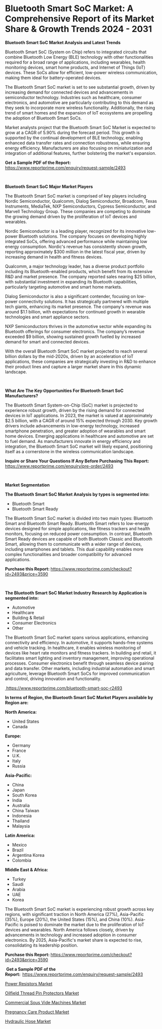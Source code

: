 <p><h1>Bluetooth Smart SoC Market: A Comprehensive Report of its Market Share & Growth Trends 2024 - 2031</h1></p><p><strong>Bluetooth Smart SoC Market Analysis and Latest Trends</strong></p>
<p><p>Bluetooth Smart SoC (System on Chip) refers to integrated circuits that combine Bluetooth Low Energy (BLE) technology with other functionalities required for a broad range of applications, including wearables, health monitoring devices, smart home products, and Internet of Things (IoT) devices. These SoCs allow for efficient, low-power wireless communication, making them ideal for battery-operated devices.</p><p>The Bluetooth Smart SoC market is set to see substantial growth, driven by increasing demand for connected devices and advancements in semiconductor technology. Industries such as healthcare, consumer electronics, and automotive are particularly contributing to this demand as they seek to incorporate more wireless functionality. Additionally, the rising trend of smart homes and the expansion of IoT ecosystems are propelling the adoption of Bluetooth Smart SoCs.</p><p>Market analysts project that the Bluetooth Smart SoC Market is expected to grow at a CAGR of 5.90% during the forecast period. This growth is supported by the continual development of BLE technology, enabling enhanced data transfer rates and connection robustness, while ensuring energy efficiency. Manufacturers are also focusing on miniaturization and integration of additional features, further bolstering the market's expansion.</p></p>
<p><strong>Get a Sample PDF of the Report:&nbsp;</strong> <a href="https://www.reportprime.com/enquiry/request-sample/2493?utm_campaign=1110&utm_medium=2&utm_source=Github&utm_content=ia&utm_term=28102024&utm_id=bluetooth-smart-soc">https://www.reportprime.com/enquiry/request-sample/2493</a></p>
<p>&nbsp;</p>
<p><strong>Bluetooth Smart SoC Major Market Players</strong></p>
<p><p>The Bluetooth Smart SoC market is comprised of key players including Nordic Semiconductor, Qualcomm, Dialog Semiconductor, Broadcom, Texas Instruments, MediaTek, NXP Semiconductors, Cypress Semiconductor, and Marvell Technology Group. These companies are competing to dominate the growing demand driven by the proliferation of IoT devices and wearables.</p><p>Nordic Semiconductor is a leading player, recognized for its innovative low-power Bluetooth solutions. The company focuses on developing highly integrated SoCs, offering advanced performance while maintaining low energy consumption. Nordic's revenue has consistently shown growth, reporting approximately $300 million in the latest fiscal year, driven by increasing demand in health and fitness devices.</p><p>Qualcomm, a major technology leader, has a diverse product portfolio including its Bluetooth-enabled products, which benefit from its extensive R&D and market presence. The company reported sales nearing $25 billion, with substantial investment in expanding its Bluetooth capabilities, particularly targeting automotive and smart home markets.</p><p>Dialog Semiconductor is also a significant contender, focusing on low-power connectivity solutions. It has strategically partnered with multiple tech giants, enhancing its market presence. The company's revenue was around $1.1 billion, with expectations for continued growth in wearable technologies and smart appliance sectors.</p><p>NXP Semiconductors thrives in the automotive sector while expanding its Bluetooth offerings for consumer electronics. The company’s revenue exceeded $9 billion, showing sustained growth fuelled by increased demand for smart and connected devices.</p><p>With the overall Bluetooth Smart SoC market projected to reach several billion dollars by the mid-2020s, driven by an acceleration of IoT applications, these companies are strategically investing in R&D to enhance their product lines and capture a larger market share in this dynamic landscape.</p></p>
<p>&nbsp;</p>
<p><strong>What Are The Key Opportunities For Bluetooth Smart SoC Manufacturers?</strong></p>
<p><p>The Bluetooth Smart System-on-Chip (SoC) market is projected to experience robust growth, driven by the rising demand for connected devices in IoT applications. In 2023, the market is valued at approximately $2.5 billion, with a CAGR of around 15% expected through 2030. Key growth drivers include advancements in low-energy technology, increased smartphone penetration, and greater adoption of wearables and smart home devices. Emerging applications in healthcare and automotive are set to fuel demand. As manufacturers innovate in energy efficiency and integration, the Bluetooth Smart SoC market will likely expand, positioning itself as a cornerstone in the wireless communication landscape.</p></p>
<p><strong>Inquire or Share Your Questions If Any Before Purchasing This Report:</strong> <a href="https://www.reportprime.com/enquiry/pre-order/2493?utm_campaign=1110&utm_medium=2&utm_source=Github&utm_content=ia&utm_term=28102024&utm_id=bluetooth-smart-soc">https://www.reportprime.com/enquiry/pre-order/2493</a></p>
<p>&nbsp;</p>
<p><strong>Market Segmentation</strong></p>
<p><strong>The Bluetooth Smart SoC Market Analysis by types is segmented into:</strong></p>
<p><ul><li>Bluetooth Smart</li><li>Bluetooth Smart Ready</li></ul></p>
<p><p>The Bluetooth Smart SoC market is divided into two main types: Bluetooth Smart and Bluetooth Smart Ready. Bluetooth Smart refers to low-energy devices designed for simple applications, like fitness trackers and health monitors, focusing on reduced power consumption. In contrast, Bluetooth Smart Ready devices are capable of both Bluetooth Classic and Bluetooth Smart, allowing them to communicate with a wider range of devices, including smartphones and tablets. This dual capability enables more complex functionalities and broader compatibility for advanced applications.</p></p>
<p><strong>Purchase this Report:&nbsp;</strong><a href="https://www.reportprime.com/checkout?id=2493&price=3590&utm_campaign=1110&utm_medium=2&utm_source=Github&utm_content=ia&utm_term=28102024&utm_id=bluetooth-smart-soc">https://www.reportprime.com/checkout?id=2493&price=3590</a></p>
<p>&nbsp;</p>
<p><strong>The Bluetooth Smart SoC Market Industry Research by Application is segmented into:</strong></p>
<p><ul><li>Automotive</li><li>Healthcare</li><li>Building & Retail</li><li>Consumer Electronics</li><li>Other</li></ul></p>
<p><p>The Bluetooth Smart SoC market spans various applications, enhancing connectivity and efficiency. In automotive, it supports hands-free systems and vehicle tracking. In healthcare, it enables wireless monitoring of devices like heart rate monitors and fitness trackers. In building and retail, it facilitates smart lighting and inventory management, improving operational processes. Consumer electronics benefit through seamless device pairing and data transfer. Other markets, including industrial automation and smart agriculture, leverage Bluetooth Smart SoCs for improved communication and control, driving innovation and functionality.</p></p>
<p><a href="https://www.reportprime.com/bluetooth-smart-soc-r2493?utm_campaign=1110&utm_medium=2&utm_source=Github&utm_content=ia&utm_term=28102024&utm_id=bluetooth-smart-soc">&nbsp;https://www.reportprime.com/bluetooth-smart-soc-r2493</a></p>
<p><strong>In terms of Region, the Bluetooth Smart SoC Market Players available by Region are:</strong></p>
<p>
    <p> <strong> North America: </strong>
        <ul>
            <li>United States</li>
            <li>Canada</li>
        </ul>
        </p> 
    <p> <strong> Europe: </strong>
        <ul>
            <li>Germany</li>
            <li>France</li>
            <li>U.K.</li>
            <li>Italy</li>
            <li>Russia</li>
        </ul>
        </p> 
    <p> <strong> Asia-Pacific: </strong>
        <ul>
            <li>China</li>
            <li>Japan</li>
            <li>South Korea</li>
            <li>India</li>
            <li>Australia</li>
            <li>China Taiwan</li>
            <li>Indonesia</li>
            <li>Thailand</li>
            <li>Malaysia</li>
        </ul>
        </p> 
    <p> <strong> Latin America: </strong>
        <ul>
            <li>Mexico</li>
            <li>Brazil</li>
            <li>Argentina Korea</li>
            <li>Colombia</li>
        </ul>
        </p> 
    <p> <strong> Middle East & Africa: </strong>
        <ul>
            <li>Turkey</li>
            <li>Saudi</li>
            <li>Arabia</li>
            <li>UAE</li>
            <li>Korea</li>
        </ul>
    </p>
    </p>
<p><p>The Bluetooth Smart SoC market is experiencing robust growth across key regions, with significant traction in North America (27%), Asia-Pacific (35%), Europe (20%), the United States (15%), and China (10%). Asia-Pacific is poised to dominate the market due to the proliferation of IoT devices and wearables. North America follows closely, driven by advancements in technology and increased adoption in consumer electronics. By 2025, Asia-Pacific's market share is expected to rise, consolidating its leadership position.</p></p>
<p><strong>Purchase this Report: </strong><a href="https://www.reportprime.com/checkout?id=2493&price=3590&utm_campaign=1110&utm_medium=2&utm_source=Github&utm_content=ia&utm_term=28102024&utm_id=bluetooth-smart-soc">https://www.reportprime.com/checkout?id=2493&price=3590</a></p>
<p>&nbsp;<strong>Get a Sample PDF of the Report:&nbsp;&nbsp;</strong><a href="https://www.reportprime.com/enquiry/request-sample/2493?utm_campaign=1110&utm_medium=2&utm_source=Github&utm_content=ia&utm_term=28102024&utm_id=bluetooth-smart-soc">https://www.reportprime.com/enquiry/request-sample/2493</a></p>
<p><strong></strong></p>
<p><p><a href="https://github.com/wydramppetrox/Market-Research-Report-List-1/blob/main/power-resistors-market.md?utm_campaign=1110&utm_medium=2&utm_source=Github&utm_content=ia&utm_term=28102024&utm_id=bluetooth-smart-soc">Power Resistors Market</a></p><p><a href="https://issuu.com/reportprime-2/docs/oilfield-thread-pin-protectors-mark_3e8dc082638e45?utm_campaign=1110&utm_medium=2&utm_source=Github&utm_content=ia&utm_term=28102024&utm_id=bluetooth-smart-soc">Oilfield Thread Pin Protectors Market</a></p><p><a href="https://www.linkedin.com/pulse/commercial-sous-vide-machines-market-maturity-analysis-glekf?utm_campaign=1110&utm_medium=2&utm_source=Github&utm_content=ia&utm_term=28102024&utm_id=bluetooth-smart-soc">Commercial Sous Vide Machines Market</a></p><p><a href="https://www.linkedin.com/pulse/pregnancy-care-product-market-investigation-industry-evolution-gjlrf?utm_campaign=1110&utm_medium=2&utm_source=Github&utm_content=ia&utm_term=28102024&utm_id=bluetooth-smart-soc">Pregnancy Care Product Market</a></p><p><a href="https://github.com/janelbaub6/Market-Research-Report-List-1/blob/main/hydraulic-hose-market.md?utm_campaign=1110&utm_medium=2&utm_source=Github&utm_content=ia&utm_term=28102024&utm_id=bluetooth-smart-soc">Hydraulic Hose Market</a></p></p>